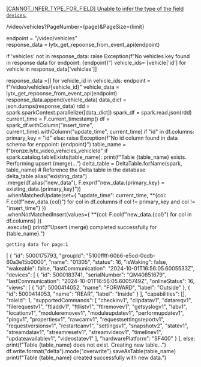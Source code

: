[[CANNOT_INFER_TYPE_FOR_FIELD] Unable to infer the type of the field `devices`.](https://lytx-api.prod5.ph.lytx.com/video/safety/eventsWithMetadata?from=2022-10-31T15%3A04%3A30.000Z&to=2024-10-01T15%3A04%3A30.777Z&dateOption=lastUpdatedDate&sortDirection=desc&sortBy=lastUpdatedDate&includeSubgroups=true&limit=1000)

/video/vehicles?PageNumber={page}&PageSize={limit}

endpoint = "/video/vehicles"   
response_data = lytx_get_repoonse_from_event_api(endpoint)

if 'vehicles' not in response_data:
    raise Exception(f"No vehicles key found in response data for endpoint: {endpoint}")
vehicle_ids= [vehicle['id'] for vehicle in response_data['vehicles']]

response_data =[]
for vehicle_id in vehicle_ids:
    endpoint = f"/video/vehicles/{vehicle_id}"
    vehicle_data = lytx_get_repoonse_from_event_api(endpoint)
    response_data.append(vehicle_data)
data_dict = json.dumps(response_data)
rdd = spark.sparkContext.parallelize([data_dict])
spark_df = spark.read.json(rdd) 
current_time = F.current_timestamp()
df = spark_df.withColumn("insert_time", current_time).withColumn("update_time", current_time)
if "id" in df.columns:
    primary_key = "id"
else:
    raise Exception(f"No id column found in data schema for enppoint: {endpoint}")
table_name = f"bronze.lytx_video_vehicles_vehicleId"
if spark.catalog.tableExists(table_name):
    print(f"Table {table_name} exists. Performing upsert (merge)...")
    delta_table = DeltaTable.forName(spark, table_name)  # Reference the Delta table in the database
    delta_table.alias("existing_data") \
        .merge(df.alias("new_data"), F.expr(f"new_data.{primary_key} = existing_data.{primary_key}")) \
        .whenMatchedUpdate(set={
            "update_time": current_time, 
            **{col: F.col(f"new_data.{col}") for col in df.columns if col != primary_key and col != "insert_time"}
        }) \
        .whenNotMatchedInsert(values={
            **{col: F.col(f"new_data.{col}") for col in df.columns}
        }) \
        .execute()
    print(f"Upsert (merge) completed successfully for {table_name}.")



    getting data for page:1
[
  {
    "id": 5000175793,
    "groupId": "5100ffff-60b6-e5cd-0cdb-60a3e15b0000",
    "name": "01305",
    "status": 16,
    "isWaking": false,
    "wakeable": false,
    "lastCommunication": "2024-10-01T16:56:05.6005533Z",
    "devices": [
      {
        "id": 5000183741,
        "serialNumber": "QM40851679",
        "lastCommunication": "2024-10-01T16:56:05.6005749Z",
        "onlineStatus": 16,
        "views": [
          {
            "id": 5000414052,
            "name": "FORWARD",
            "label": "Outside"
          },
          {
            "id": 5000414053,
            "name": "REAR",
            "label": "Inside"
          }
        ],
        "capabilities": [],
        "roleId": 1,
        "supportedCommands": [
          "checkinv1",
          "clipdatav1",
          "datareqv1",
          "filerequestv1",
          "ftladdv1",
          "ftllistv1",
          "ftlremovev1",
          "getsyslogv1",
          "labv1",
          "locationv1",
          "moduleremovev1",
          "moduleupdatev1",
          "performupdatev1",
          "pingv1",
          "propertiesv1",
          "rawcamv1",
          "requestsettingsreportv1",
          "requestversionsv1",
          "restartcanv1",
          "settingsv1",
          "snapshotv2",
          "statev1",
          "streamdatav1",
          "streamresetv1",
          "streamvideov1",
          "timelinev1",
          "updateavailablev1",
          "videostatev1"
        ],
        "hardwarePlatform": "SF400"
      }
    ],
else:
    print(f"Table {table_name} does not exist. Creating new table...")
    df.write.format("delta").mode("overwrite").saveAsTable(table_name)
    print(f"Table {table_name} created successfully with new data.")
